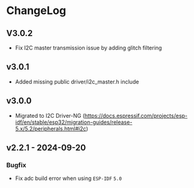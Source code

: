 # ChangeLog

## V3.0.2

* Fix I2C master transmission issue by adding glitch filtering

## v3.0.1

* Added missing public driver/i2c_master.h include

## v3.0.0

* Migrated to I2C Driver-NG (https://docs.espressif.com/projects/esp-idf/en/stable/esp32/migration-guides/release-5.x/5.2/peripherals.html#i2c)

## v2.2.1 - 2024-09-20

### Bugfix

* Fix adc build error when using `ESP-IDF` `5.0`
